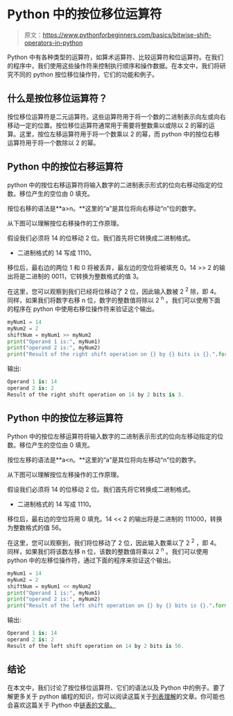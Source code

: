 # Python 中的按位移位运算符

> 原文：<https://www.pythonforbeginners.com/basics/bitwise-shift-operators-in-python>

Python 中有各种类型的运算符，如算术运算符、比较运算符和位运算符。在我们的程序中，我们使用这些操作符来控制执行顺序和操作数据。在本文中，我们将研究不同的 python 按位移位操作符，它们的功能和例子。

## 什么是按位移位运算符？

按位移位运算符是二元运算符。这些运算符用于将一个数的二进制表示向左或向右移动一定的位置。按位移位运算符通常用于需要将整数乘以或除以 2 的幂的运算。这里，按位左移运算符用于将一个数乘以 2 的幂，而 python 中的按位右移运算符用于将一个数除以 2 的幂。

## Python 中的按位右移运算符

python 中的按位右移运算符将输入数字的二进制表示形式的位向右移动指定的位数。移位产生的空位由 0 填充。

按位右移的语法是**a>n。**这里的“a”是其位将向右移动“n”位的数字。

从下图可以理解按位右移操作的工作原理。

假设我们必须将 14 的位移动 2 位。我们首先将它转换成二进制格式。

*   二进制格式的 14 写成 1110。

移位后，最右边的两位 1 和 0 将被丢弃，最左边的空位将被填充 0。14 >> 2 的输出将是二进制的 0011，它转换为整数格式的值 3。

在这里，您可以观察到我们已经将位移动了 2 位，因此输入数被 2 <sup>2</sup> 除，即 4。同样，如果我们将数字右移 n 位，数字的整数值将除以 2 <sup>n</sup> 。我们可以使用下面的程序在 python 中使用右移位操作符来验证这个输出。

```py
myNum1 = 14
myNum2 = 2
shiftNum = myNum1 >> myNum2
print("Operand 1 is:", myNum1)
print("operand 2 is:", myNum2)
print("Result of the right shift operation on {} by {} bits is {}.".format(myNum1, myNum2, shiftNum)) 
```

输出:

```py
Operand 1 is: 14
operand 2 is: 2
Result of the right shift operation on 14 by 2 bits is 3. 
```

## Python 中的按位左移运算符

Python 中的按位左移运算符将输入数字的二进制表示形式的位向左移动指定的位数。移位产生的空位由 0 填充。

按位左移的语法是**a<n。**这里的“a”是其位将向左移动“n”位的数字。

从下图可以理解按位左移操作的工作原理。

假设我们必须将 14 的位移动 2 位。我们首先将它转换成二进制格式。

*   二进制格式的 14 写成 1110。

移位后，最右边的空位将用 0 填充。14 << 2 的输出将是二进制的 111000，转换为整数格式的值 56。

在这里，您可以观察到，我们将位移动了 2 位，因此输入数乘以了 2 <sup>2</sup> ，即 4。同样，如果我们将该数左移 n 位，该数的整数值将乘以 2 <sup>n</sup> 。我们可以使用 python 中的左移位操作符，通过下面的程序来验证这个输出。

```py
myNum1 = 14
myNum2 = 2
shiftNum = myNum1 << myNum2
print("Operand 1 is:", myNum1)
print("operand 2 is:", myNum2)
print("Result of the left shift operation on {} by {} bits is {}.".format(myNum1, myNum2, shiftNum)) 
```

输出:

```py
Operand 1 is: 14
operand 2 is: 2
Result of the left shift operation on 14 by 2 bits is 56. 
```

## 结论

在本文中，我们讨论了按位移位运算符、它们的语法以及 Python 中的例子。要了解更多关于 python 编程的知识，你可以阅读这篇关于[列表理解](https://www.pythonforbeginners.com/basics/list-comprehensions-in-python)的文章。你可能也会喜欢这篇关于 Python 中[链表的文章。](https://www.pythonforbeginners.com/lists/linked-list-in-python)
